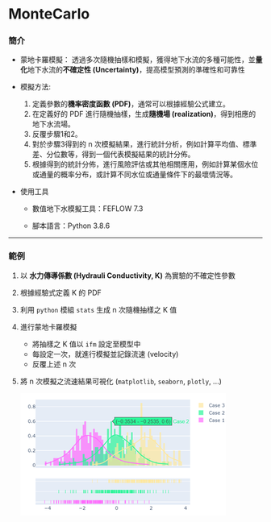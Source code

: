 # MonteCarlo

### 簡介

* 蒙地卡羅模擬：
    透過多次隨機抽樣和模擬，獲得地下水流的多種可能性，並**量化**地下水流的**不確定性 (Uncertainty)**，提高模型預測的準確性和可靠性

* 模擬方法:
    1. 定義參數的**機率密度函數 (PDF)**，通常可以根據經驗公式建立。
    2. 在定義好的 PDF 進行隨機抽樣，生成**隨機場 (realization)**，得到相應的地下水流場。
    3. 反覆步驟1和2。
    4. 對於步驟3得到的 n 次模擬結果，進行統計分析，例如計算平均值、標準差、分位數等，得到一個代表模擬結果的統計分佈。
    5. 根據得到的統計分佈，進行風險評估或其他相關應用，例如計算某個水位或通量的概率分布，或計算不同水位或通量條件下的最壞情況等。

* 使用工具
    * 數值地下水模擬工具：FEFLOW 7.3

    * 腳本語言：Python 3.8.6

---

### 範例

1. 以 **水力傳導係數 (Hydrauli Conductivity, K)** 為實驗的不確定性參數

2. 根據經驗式定義 K 的 PDF

3. 利用 `python` 模組 `stats` 生成 n 次隨機抽樣之 K 值

4. 進行蒙地卡羅模擬
    * 將抽樣之 K 值以 `ifm` 設定至模型中
    * 每設定一次，就進行模擬並記錄流速 (velocity)
    * 反覆上述 n 次

5. 將 n 次模擬之流速結果可視化 (`matplotlib`, `seaborn`, `plotly`, ...)

    ![](../images/2023-04-03-21-59-51.png)
